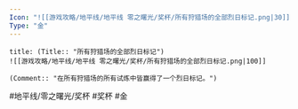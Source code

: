 ```yaml
---
Icon: "![[游戏攻略/地平线/地平线 零之曙光/奖杯/所有狩猎场的全部烈日标记.png|30]]"
Type: "金"
---
```

```ad-common-gold-trophy
title: (Title:: "所有狩猎场的全部烈日标记")
![[游戏攻略/地平线/地平线 零之曙光/奖杯/所有狩猎场的全部烈日标记.png|100]]

(Comment:: "在所有狩猎场的所有试炼中皆赢得了一个烈日标记。")
```

#地平线/零之曙光/奖杯 #奖杯 #金
